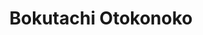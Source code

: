 --- 
title: "Bokutachi Otokonoko"
publishdate: "2019-8-3T16:48:46+02:00"
src: "https://365manga.net/manga/bokutachi-otokonoko"
image: "https://data.365manga.net/images/thumbnails/6726-bokutachi-otokonoko.jpg"
description: "It's about two best friends, Tamio and Takashi. The development of a friendship to something more as they grow up. Living his life in rural Japan, Tamio is immediately intrigued by Takashi, the blond haired city boy who transfers into his elementary school. But Takashi is actually half Japanese, and despite his appearance he doesn't even know English and loves eating Japanese food even Tamio can't abide. Tamio and Takashi…"
---